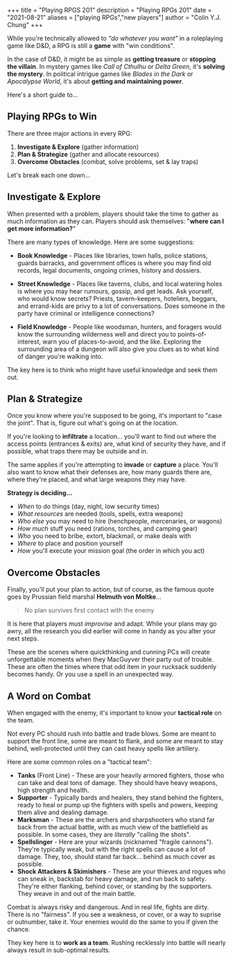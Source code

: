 +++
title = "Playing RPGS 201"
description = "Playing RPGs 201"
date = "2021-08-21"
aliases = ["playing RPGs","new players"]
author = "Colin Y.J. Chung"
+++

While you're technically allowed to _"do whatever you want"_ in a roleplaying game like D&D, a RPG is still a **game** with "win conditions". 

In the case of D&D, it might be as simple as **getting treasure** or **stopping the villain**. In mystery games like _Call of Cthulhu_ or _Delta Green_, it's **solving the mystery**.  In political intrigue games like _Blades in the Dark_ or _Apocalypse World_, it's about **getting and maintaining power**.

Here's a short guide to...

## Playing RPGs to Win

There are three major actions in every RPG:

1. **Investigate & Explore** (gather information)
2. **Plan & Strategize** (gather and allocate resources)
3. **Overcome Obstacles** (combat, solve problems, set & lay traps)

Let's break each one down...

## Investigate & Explore

When presented with a problem, players should take the time to gather as much information as they can. Players should ask themselves: "**where can I get more information?**"

There are many types of knowledge. Here are some suggestions:

* **Book Knowledge** - Places like libraries, town halls, police stations, guards barracks, and government offices is where you may find old records, legal documents, ongoing crimes, history and dossiers.

* **Street Knowledge** - Places like taverns, clubs, and local watering holes is where you may hear rumours, gossip, and get leads. Ask yourself, who would know secrets? Priests, tavern-keepers, hoteliers, beggars, and errand-kids are privy to a lot of conversations. Does someone in the party have criminal or intelligence connections? 

* **Field Knowledge** - People like woodsman, hunters, and foragers would know the surrounding wilderness well and direct you to points-of-interest, warn you of places-to-avoid, and the like. Exploring the surrounding area of a dungeon will also give you clues as to what kind of danger you're walking into.

The key here is to think who might have useful knowledge and seek them out.

## Plan & Strategize

Once you know where you're supposed to be going, it's important to "case the joint". That is, figure out what's going on at the location. 

If you're looking to **infiltrate** a location... you'll want to find out where the access points (entrances & exits) are, what kind of security they have, and if possible, what traps there may be outside and in. 

The same applies if you're attempting to **invade** or **capture** a place. You'll also want to know what their defenses are, how many guards there are, where they're placed, and what large weapons they may have.

**Strategy is deciding...**
 
* _When_ to do things (day, night, low security times)
* _What resources_ are needed (tools, spells, extra weapons)
* _Who else_ you may need to hire (henchpeople, mercenaries, or wagons)
* _How much_ stuff you need (rations, torches, and camping gear)
* _Who_ you need to bribe, extort, blackmail, or make deals with
* _Where_ to place and position yourself
* _How_ you'll execute your mission goal (the order in which you act)

## Overcome Obstacles

Finally, you'll put your plan to action, but of course, as the famous quote goes by Prussian field marshal **Helmuth von Moltke**...

>No plan survives first contact with the enemy

It is here that players must _improvise_ and adapt. While your plans may go awry, all the research you did earlier will come in handy as you alter your next steps.

These are the scenes where quickthinking and cunning PCs will create unforgettable moments when they MacGuyver their party out of trouble. These are often the times where that odd item in your rucksack suddenly becomes handy. Or you use a spell in an unexpected way.

## A Word on Combat

When engaged with the enemy, it's important to know your **tactical role** on the team. 

Not every PC should rush into battle and trade blows. Some are meant to support the front line, some are meant to flank, and some are meant to stay behind, well-protected until they can cast heavy spells like artillery.

Here are some common roles on a "tactical team":

* **Tanks** (Front Line) - These are your heavily armored fighters, those who can take and deal tons of damage. They should have heavy weapons, high strength and health.
* **Supporter** - Typically bards and healers, they stand behind the fighters, ready to heal or pump up the fighters with spells and powers, keeping them alive and dealing damage.
* **Marksman** - These are the archers and sharpshooters who stand far back from the actual battle, with as much view of the battlefield as possible. In some cases, they are _literally_ "calling the shots".
* **Spellslinger** - Here are your wizards (nicknamed "fragile cannons"). They're typically weak, but with the right spells can cause a lot of damage. They, too, should stand far back... behind as much cover as possible.
* **Shock Attackers & Skimishers** - These are your thieves and rogues who can sneak in, backstab for heavy damage, and run back to safety. They're either flanking, behind cover, or standing by the supporters. They weave in and out of the main battle.

Combat is always risky and dangerous. And in real life, fights are dirty. There is no "fairness". If you see a weakness, or cover, or a way to suprise or outnumber, take it. Your enemies would do the same to you if given the chance.

They key here is to **work as a team**. Rushing recklessly into battle will nearly always result in sub-optimal results.
